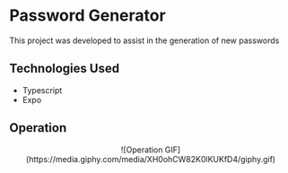 # Password Generator

This project was developed to assist in the generation of new passwords

## Technologies Used

* Typescript
* Expo

## Operation

<center>![Operation GIF](https://media.giphy.com/media/XH0ohCW82K0lKUKfD4/giphy.gif)</center>
